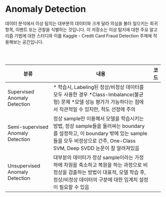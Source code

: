 # Anomaly Detection
 
데이터 분석에서 이상 탐지는 대부분의 데이터와 크게 달라 의심을 불러 일으키는 희귀 항목, 이벤트 또는 관찰을 식별하는 것입니다.
이 저장소는 이상 탐지에 대한 주요 알고리즘 기법에 대한 스터디와 이를 Kaggle - Credit Card Fraud Detection 주제에 적용해보는 공간입니다.

<br><br>

|분류|내용|코드|
|---|---|---|
|Supervised Anomaly Detection|* 학습시, Labeling된 정상/비정상 데이터를 모두 사용한 경우 *Class-Imbalance(불균형) 문제 *모델 성능 평가가 가능하다는 점에서 직관적일 수 있지만, 척도 선정에 주의|
|Semi-supervised Anomaly Detection|정상 sample만 이용해서 모델을 학습시키는 방법, 정상 sample들을 둘러싸는 boundary를 설정하고, 이 boundary 밖에 있는 sample들을 모두 비정상으로 간주, One-Class SVM, Deep SVDD 논문이 잘 알려져있음|
|Unsupervised Anomaly Detection|대부분의 데이터가 정상 sample이라는 가정하에 차원을 축소하고 복원을 하는 과정으로 비정상을 검출하는 방법이 대표적, 모델 학습 후, 정상/비정상 데이터의 구분에 대한 임계치 설정이 필요할 수 있음|





